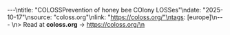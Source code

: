 ---\ntitle: "COLOSSPrevention of honey bee COlony LOSSes"\ndate: "2025-10-17"\nsource: "coloss.org"\nlink: "https://coloss.org/"\ntags: [europe]\n---
\n> Read at **coloss.org** → https://coloss.org/\n